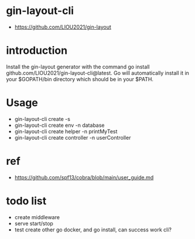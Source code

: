 # gin-layout-cli
- https://github.com/LIOU2021/gin-layout

# introduction
Install the gin-layout generator with the command go install github.com/LIOU2021/gin-layout-cli@latest. Go will automatically install it in your $GOPATH/bin directory which should be in your $PATH.

# Usage
- gin-layout-cli create -s
- gin-layout-cli create env -n database
- gin-layout-cli create helper -n printMyTest
- gin-layout-cli create controller -n userController
# ref
- https://github.com/spf13/cobra/blob/main/user_guide.md

# todo list
- create middleware
- serve start/stop
- test create other go docker, and go install, can success work cli?